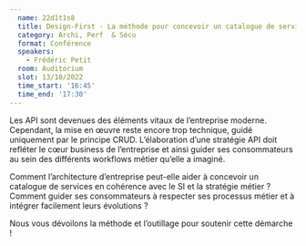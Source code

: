 ```yaml
---
  name: 22d1t1s8
  title: Design-First - La méthode pour concevoir un catalogue de services métier RESTful.
  category: Archi, Perf  & Sécu
  format: Conférence 
  speakers: 
    - Frédéric Petit
  room: Auditorium
  slot: 13/10/2022
  time_start: '16:45'
  time_end: '17:30'
---
```

Les API sont devenues des éléments vitaux de l’entreprise moderne. Cependant, la mise en œuvre reste encore trop technique, guidé uniquement par le principe CRUD. L’élaboration d’une stratégie API doit refléter le cœur business de l’entreprise et ainsi guider ses consommateurs au sein des différents workflows métier qu’elle a imaginé.

Comment l’architecture d’entreprise peut-elle aider à concevoir un catalogue de services en cohérence avec le SI et la stratégie métier ? Comment guider ses consommateurs à respecter ses processus métier et à intégrer facilement leurs évolutions ?

Nous vous dévoilons la méthode et l’outillage pour soutenir cette démarche !
